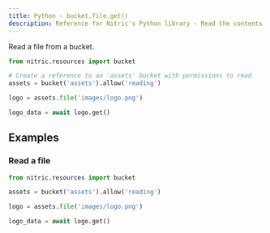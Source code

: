 ```yaml
---
title: Python - bucket.file.get()
description: Reference for Nitric's Python library - Read the contents of a file from a bucket.
---
```


Read a file from a bucket.

```python
from nitric.resources import bucket

# Create a reference to an 'assets' bucket with permissions to read
assets = bucket('assets').allow('reading')

logo = assets.file('images/logo.png')

logo_data = await logo.get()
```

## Examples

### Read a file

```python
from nitric.resources import bucket

assets = bucket('assets').allow('reading')

logo = assets.file('images/logo.png')

logo_data = await logo.get()
```
